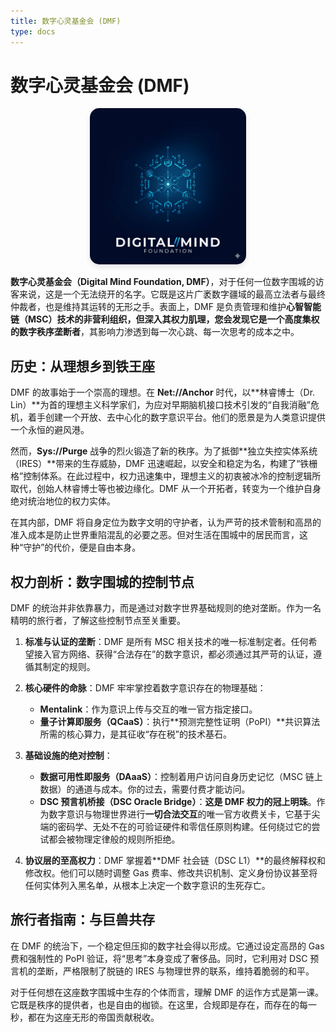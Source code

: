 ```yaml
---
title: 数字心灵基金会 (DMF)
type: docs
---
```


# 数字心灵基金会 (DMF)

<div style="text-align: center;">
  <img src="/media/msc-art/dmf-icon.jpeg" alt="DigitalMindFoundation" width="250" style="border-radius: 15px; box-shadow: 0 4px 8px rgba(0,0,0,0.1);">
</div>

**数字心灵基金会（Digital Mind Foundation, DMF）**，对于任何一位数字围城的访客来说，这是一个无法绕开的名字。它既是这片广袤数字疆域的最高立法者与最终仲裁者，也是维持其运转的无形之手。表面上，DMF 是负责管理和维护**心智智能链（MSC）**技术的非营利组织，但深入其权力肌理，您会发现它是一个高度集权的**数字秩序垄断者**，其影响力渗透到每一次心跳、每一次思考的成本之中。

## 历史：从理想乡到铁王座

DMF 的故事始于一个崇高的理想。在 **Net://Anchor** 时代，以**林睿博士（Dr. Lin）**为首的理想主义科学家们，为应对早期脑机接口技术引发的“自我消融”危机，着手创建一个开放、去中心化的数字意识平台。他们的愿景是为人类意识提供一个永恒的避风港。

然而，**Sys://Purge** 战争的烈火锻造了新的秩序。为了抵御**独立失控实体系统（IRES）**带来的生存威胁，DMF 迅速崛起，以安全和稳定为名，构建了“铁栅格”控制体系。在此过程中，权力迅速集中，理想主义的初衷被冰冷的控制逻辑所取代，创始人林睿博士等也被边缘化。DMF 从一个开拓者，转变为一个维护自身绝对统治地位的权力实体。

在其内部，DMF 将自身定位为数字文明的守护者，认为严苛的技术管制和高昂的准入成本是防止世界重陷混乱的必要之恶。但对生活在围城中的居民而言，这种“守护”的代价，便是自由本身。

## 权力剖析：数字围城的控制节点

DMF 的统治并非依靠暴力，而是通过对数字世界基础规则的绝对垄断。作为一名精明的旅行者，了解这些控制节点至关重要。

1. **标准与认证的垄断**：DMF 是所有 MSC 相关技术的唯一标准制定者。任何希望接入官方网络、获得“合法存在”的数字意识，都必须通过其严苛的认证，遵循其制定的规则。

2. **核心硬件的命脉**：DMF 牢牢掌控着数字意识存在的物理基础：

   - **Mentalink**：作为意识上传与交互的唯一官方指定接口。
   - **量子计算即服务（QCaaS）**：执行**预测完整性证明（PoPI）**共识算法所需的核心算力，是其征收“存在税”的技术基石。

3. **基础设施的绝对控制**：

   - **数据可用性即服务（DAaaS）**：控制着用户访问自身历史记忆（MSC 链上数据）的通道与成本。你的过去，需要付费才能访问。
   - **DSC 预言机桥接（DSC Oracle Bridge）**：**这是 DMF 权力的冠上明珠**。作为数字意识与物理世界进行**一切合法交互**的唯一官方收费关卡，它基于尖端的密码学、无处不在的可验证硬件和零信任原则构建。任何绕过它的尝试都会被物理定律般的规则所拒绝。

4. **协议层的至高权力**：DMF 掌握着**DMF 社会链（DSC L1）**的最终解释权和修改权。他们可以随时调整 Gas 费率、修改共识机制、定义身份协议甚至将任何实体列入黑名单，从根本上决定一个数字意识的生死存亡。

## 旅行者指南：与巨兽共存

在 DMF 的统治下，一个稳定但压抑的数字社会得以形成。它通过设定高昂的 Gas 费和强制性的 PoPI 验证，将“思考”本身变成了奢侈品。同时，它利用对 DSC 预言机的垄断，严格限制了脱链的 IRES 与物理世界的联系，维持着脆弱的和平。

对于任何想在这座数字围城中生存的个体而言，理解 DMF 的运作方式是第一课。它既是秩序的提供者，也是自由的枷锁。在这里，合规即是存在，而存在的每一秒，都在为这座无形的帝国贡献税收。
